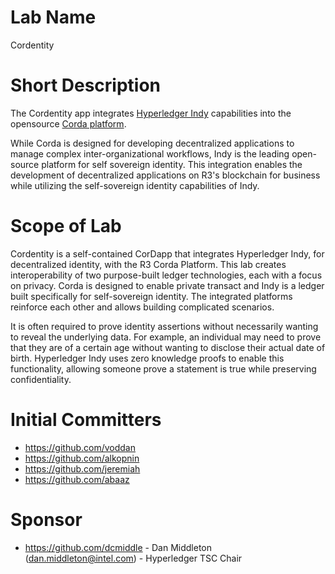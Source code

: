 # Lab Name
Cordentity

# Short Description
The Cordentity app integrates [Hyperledger Indy](https://github.com/hyperledger/indy-sdk) capabilities into the opensource [Corda platform](https://github.com/corda/corda).

While Corda is designed for developing decentralized applications to
manage complex inter-organizational workflows, Indy is the leading
open-source platform for self sovereign identity. This integration
enables the development of decentralized applications on R3's blockchain 
for business while utilizing the self-sovereign identity capabilities 
of Indy.

# Scope of Lab
Cordentity is a self-contained CorDapp that integrates Hyperledger
Indy, for decentralized identity, with the R3 Corda Platform. This
lab creates interoperability of two purpose-built ledger
technologies, each with a focus on privacy. Corda is designed to
enable private transact and Indy is a ledger built specifically for
self-sovereign identity. The integrated platforms reinforce each
other and allows building complicated scenarios.

It is often required to prove identity assertions without necessarily
wanting to reveal the underlying data. For example, an individual may 
need to prove that they are of a certain age without wanting to 
disclose their actual date of birth. Hyperledger Indy uses zero 
knowledge proofs to enable this functionality, allowing someone prove 
a statement is true while preserving confidentiality.

# Initial Committers
- https://github.com/voddan
- https://github.com/alkopnin
- https://github.com/jeremiah
- https://github.com/abaaz

# Sponsor
- https://github.com/dcmiddle - Dan Middleton (dan.middleton@intel.com) - Hyperledger TSC Chair
